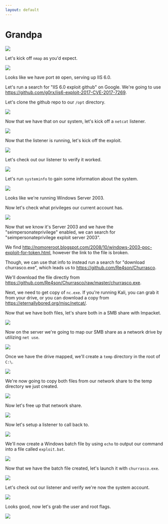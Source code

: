 ```yaml
---
layout: default
---
```


# Grandpa

![](./01.png)

Let's kick off ```nmap``` as you'd expect.

![](./02.png)

Looks like we have port ```80``` open, serving up IIS 6.0.

Let's run a search for "IIS 6.0 exploit github" on Google.  We're going to use https://github.com/g0rx/iis6-exploit-2017-CVE-2017-7269.

Let's clone the github repo to our ```/opt``` directory.

![](./03.png)

Now that we have that on our system, let's kick off a ```netcat``` listener.

![](./04.png)

Now that the listener is running, let's kick off the exploit.

![](./05.png)

Let's check out our listener to verify it worked.

![](./06.png)

Let's run ```systeminfo``` to gain some information about the system.

![](./07.png)

Looks like we're running Windows Server 2003.

Now let's check what privileges our current account has.

![](./08.png)

Now that we know it's Server 2003 and we have the "seimpersonateprivilege" enabled, we can search for "seimpersonateprivilege exploit server 2003".

We find http://nomoreroot.blogspot.com/2008/10/windows-2003-poc-exploit-for-token.html, however the link to the file is broken.

Though, we can use that info to instead run a search for "download churrasco.exe", which leads us to https://github.com/Re4son/Churrasco.

We'll download the file directly from https://github.com/Re4son/Churrasco/raw/master/churrasco.exe.

Next, we need to get copy of ```nc.exe```.  If you're running Kali, you can grab it from your drive, or you can download a copy from https://eternallybored.org/misc/netcat/.

Now that we have both files, let's share both in a SMB share with Impacket.

![](./09.png)

Now on the server we're going to map our SMB share as a network drive by utilizing ```net use```.

![](./10.png)

Once we have the drive mapped, we'll create a ```temp``` directory in the root of ```C:\```.

![](./11.png)

We're now going to copy both files from our network share to the temp directory we just created.

![](./12.png)

Now let's free up that network share.

![](./13.png)

Now let's setup a listener to call back to.

![](./14.png)

We'll now create a Windows batch file by using ```echo``` to output our command into a file called ```exploit.bat```.

![](./15.png)

Now that we have the batch file created, let's launch it with ```churrasco.exe```.

![](./16.png)

Let's check out our listener and verify we're now the system account.

![](./17.png)

Looks good, now let's grab the user and root flags.

![](./18.png)